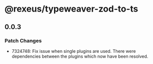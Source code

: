 # @rexeus/typeweaver-zod-to-ts

## 0.0.3

### Patch Changes

- 7324748: Fix issue when single plugins are used. There were dependencies between the plugins which
  now have been resolved.

